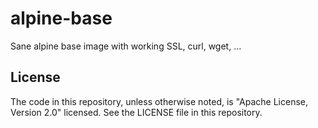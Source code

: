 # alpine-base
Sane alpine base image with working SSL, curl, wget, ...

## License
The code in this repository, unless otherwise noted, is "Apache License, Version 2.0" licensed. See the LICENSE file in this repository.
